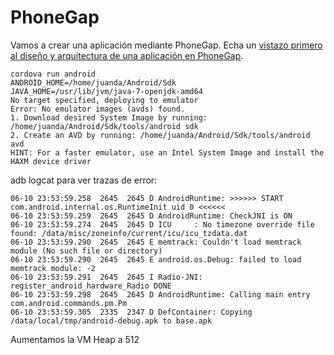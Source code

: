 # PhoneGap

Vamos a crear una aplicación mediante PhoneGap. Echa un [vistazo primero al diseño y  arquitectura de una aplicación en PhoneGap](http://media.formandome.es/phonegap/presentacion/phonegap_intro.html).

```
cordova run android
ANDROID_HOME=/home/juanda/Android/Sdk
JAVA_HOME=/usr/lib/jvm/java-7-openjdk-amd64
No target specified, deploying to emulator
Error: No emulator images (avds) found.
1. Download desired System Image by running: /home/juanda/Android/Sdk/tools/android sdk
2. Create an AVD by running: /home/juanda/Android/Sdk/tools/android avd
HINT: For a faster emulator, use an Intel System Image and install the HAXM device driver
```

adb logcat para ver trazas de error:
```
06-10 23:53:59.258  2645  2645 D AndroidRuntime: >>>>>> START com.android.internal.os.RuntimeInit uid 0 <<<<<<
06-10 23:53:59.259  2645  2645 D AndroidRuntime: CheckJNI is ON
06-10 23:53:59.274  2645  2645 D ICU     : No timezone override file found: /data/misc/zoneinfo/current/icu/icu_tzdata.dat
06-10 23:53:59.290  2645  2645 E memtrack: Couldn't load memtrack module (No such file or directory)
06-10 23:53:59.290  2645  2645 E android.os.Debug: failed to load memtrack module: -2
06-10 23:53:59.291  2645  2645 I Radio-JNI: register_android_hardware_Radio DONE
06-10 23:53:59.298  2645  2645 D AndroidRuntime: Calling main entry com.android.commands.pm.Pm
06-10 23:53:59.305  2335  2347 D DefContainer: Copying /data/local/tmp/android-debug.apk to base.apk
```
Aumentamos la VM Heap a 512